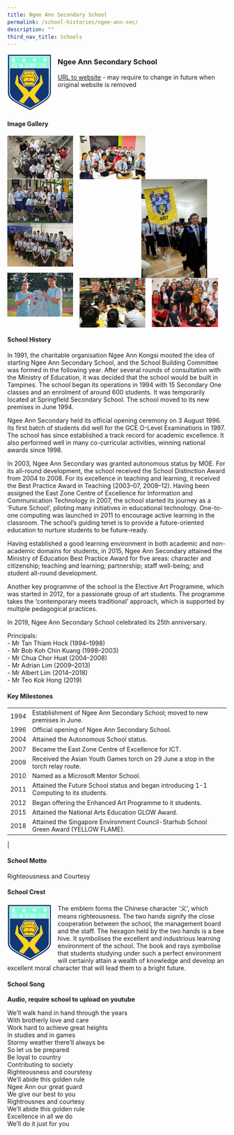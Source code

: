 ```yaml
---
title: Ngee Ann Secondary School
permalink: /school-histories/ngee-ann-sec/
description: ""
third_nav_title: Schools
---
```

<img src="/images/ngeeannsec1.jpg" style="width:20%;margin-right:15px;" align = "left">

### **Ngee Ann Secondary School**
[URL to website](https://ngeeannsec.moe.edu.sg/) - may require to change in future when original website is removed

<br clear="left">

#### **Image Gallery**

<p><a href="https://staging.d1yxymztqoj7qn.amplifyapp.com/images/pic.jpg">  
<img src="/images/ngeeannsec2.jpg" style="width:30%;margin-right:15px;" align = "left">
</a></p>

<p><a href="https://staging.d1yxymztqoj7qn.amplifyapp.com/images/pic.jpg">  
<img src="/images/ngeeannsec3.jpg" style="width:30%;margin-right:15px;" align = "left">
</a></p>

<p><a href="https://staging.d1yxymztqoj7qn.amplifyapp.com/images/pic.jpg">  
<img src="/images/ngeeannsec4.jpg" style="width:30%;margin-right:45px;" align = "right">
</a></p>

<p><a href="https://staging.d1yxymztqoj7qn.amplifyapp.com/images/pic.jpg">  
<img src="/images/ngeeannsec5.jpg" style="width:30%;margin-right:15px;" align = "left">
</a></p>

<p><a href="https://staging.d1yxymztqoj7qn.amplifyapp.com/images/pic.jpg">  
<img src="/images/ngeeannsec6.jpg" style="width:30%;margin-right:15px;" align = "left">
</a></p>

<br clear="left">

<p><a href="https://staging.d1yxymztqoj7qn.amplifyapp.com/images/pic.jpg">  
<img src="/images/ngeeannsec7.jpg" style="width:30%;margin-right:15px;" align = "left">
</a></p>

<p><a href="https://staging.d1yxymztqoj7qn.amplifyapp.com/images/pic.jpg">  
<img src="/images/ngeeannsec8.jpg" style="width:30%;margin-right:15px;" align = "left">
</a></p>

<p><a href="https://staging.d1yxymztqoj7qn.amplifyapp.com/images/pic.jpg">  
<img src="/images/ngeeannsec9.jpg" style="width:30%;margin-right:15px;" align = "left">
</a></p>

<br clear="left">

#### **School History**
In 1991, the charitable organisation Ngee Ann Kongsi mooted the idea of starting Ngee Ann Secondary School, and the School Building Committee was formed in the following year. After several rounds of consultation with the Ministry of Education, it was decided that the school would be built in Tampines. The school began its operations in 1994 with 15 Secondary One classes and an enrolment of around 600 students. It was temporarily located at Springfield Secondary School. The school moved to its new premises in June 1994.

Ngee Ann Secondary held its official opening ceremony on 3 August 1996. Its first batch of students did well for the GCE O-Level Examinations in 1997. The school has since established a track record for academic excellence. It also performed well in many co-curricular activities, winning national awards since 1998.

In 2003, Ngee Ann Secondary was granted autonomous status by MOE. For its all-round development, the school received the School Distinction Award from 2004 to 2008. For its excellence in teaching and learning, it received the Best Practice Award in Teaching (2003–07, 2008–12). Having been assigned the East Zone Centre of Excellence for Information and Communication Technology in 2007, the school started its journey as a ‘Future School’, piloting many initiatives in educational technology. One-to-one computing was launched in 2011 to encourage active learning in the classroom. The school’s guiding tenet is to provide a future-oriented education to nurture students to be future-ready.

Having established a good learning environment in both academic and non-academic domains for students, in 2015, Ngee Ann Secondary attained the Ministry of Education Best Practice Award for five areas: character and citizenship; teaching and learning; partnership; staff well-being; and student all-round development.

Another key programme of the school is the Elective Art Programme, which was started in 2012, for a passionate group of art students. The programme takes the ‘contemporary meets traditional’ approach, which is supported by multiple pedagogical practices.

In 2019, Ngee Ann Secondary School celebrated its 25th anniversary.

Principals:<br>
\- Mr Tan Thiam Hock (1994–1998)<br>
\- Mr Bob Koh Chin Kuang (1998–2003)<br>
\- Mr Chua Chor Huat (2004–2008)<br>
\- Mr Adrian Lim (2009–2013)<br>
\- Mr Albert Lim (2014–2018)<br>
\- Mr Teo Kok Hong (2019)

#### **Key Milestones**

|  |  |
|:---:|---|
| 1994 | Establishment of Ngee Ann Secondary School; moved to new premises in June. |
| 1996 | Official opening of Ngee Ann Secondary School. |
| 2004 | Attained the Autonomous School status. |
| 2007 | Became the East Zone Centre of Excellence for ICT. |
| 2009 | Received the Asian Youth Games torch on 29 June a stop in the torch relay route. |
| 2010 | Named as a Microsoft Mentor School. |
| 2011 | Attained the Future School status and began introducing 1-1 Computing to its students. |
| 2012 | Began offering the Enhanced Art Programme to it students. |
| 2015 | Attained the National Arts Education GLOW Award. |
| 2018 | Attained the Singapore Environment Council-Starhub School Green Award (YELLOW FLAME). |
|

#### **School Motto**
Righteousness and Courtesy

#### **School Crest**
<img src="/images/ngeeannsec1.jpg" style="width:20%;margin-right:15px;" align = "left">

The emblem forms the Chinese character ‘义’, which means righteousness. The two hands signify the close cooperation between the school, the management board and the staff. The hexagon held by the two hands is a bee hive. It symbolises the excellent and industrious learning environment of the school. The book and rays symbolise that students studying under such a perfect environment will certainly attain a wealth of knowledge and develop an excellent moral character that will lead them to a bright future.

#### **School Song**
**Audio, require school to upload on youtube**

We’ll walk hand in hand through the years<br>
With brotherly love and care<br>
Work hard to achieve great heights<br>
In studies and in games<br>
Stormy weather there’ll always be<br>
So let us be prepared<br>
Be loyal to country<br>
Contributing to society<br>
Righteousness and courstesy<br>
We’ll abide this golden rule<br>
Ngee Ann our great guard<br>
We give our best to you<br>
Rightrousnes and courtesy<br>
We’ll abide this golden rule<br>
Excellence in all we do<br>
We’ll do it just for you